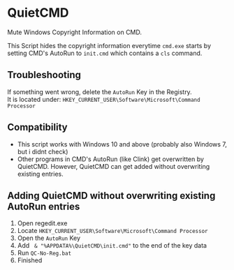 # QuietCMD
Mute Windows Copyright Information on CMD.  

This Script hides the copyright information everytime `cmd.exe` starts by setting CMD's AutoRun to `init.cmd` which contains a `cls` command.  

## Troubleshooting
If something went wrong, delete the `AutoRun` Key in the Registry.  
It is located under: `HKEY_CURRENT_USER\Software\Microsoft\Command Processor`

## Compatibility
 - This script works with Windows 10 and above (probably also Windows 7, but i didnt check)
 - Other programs in CMD's AutoRun (like Clink) get overwritten by QuietCMD. However, QuietCMD can get added without overwriting existing entries.

## Adding QuietCMD without overwriting existing AutoRun entries
 1. Open regedit.exe
 2. Locate `HKEY_CURRENT_USER\Software\Microsoft\Command Processor`
 3. Open the `AutoRun` Key
 4. Add ` & "%APPDATA%\QuietCMD\init.cmd"` to the end of the key data
 5. Run `QC-No-Reg.bat`
 6. Finished
